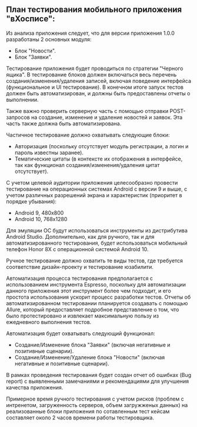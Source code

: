 ## План тестирования мобильного приложения "вХосписе":

Из анализа приложения следует, что для версии приложения 1.0.0 разработаны 2 основных модуля:

- Блок "Новости".
- Блок "Заявки".

Тестирование приложения будет проводиться по стратегии "Черного ящика".
В тестирование блоков должен включаться весь перечень создания/изменения/удаления записей, включая поведение интерфейса (функциональное и UI тестирование). В конечном итоге запуск тестов должен быть автоматизирован, и должны быть предоставлены отчеты о выполнении.

Также важно проверить серверную часть с помощью отправки POST-запросов на создание, изменение и удаление новостей и заявок. Эта часть также должна быть автоматизирована.

Частичное тестирование должно охватывать следующие блоки:

- Авторизация (поскольку отсутствует модуль регистрации, а логин и пароль известны заранее).
- Тематические цитаты (в контексте их отображения в интерфейсе, так как функционал создания/изменения/удаления цитат отсутствует).

С учетом целевой аудитории приложения целесообразно провести тестирование на операционных системах Android с версии 9 и выше, с учетом различных разрешений экрана и характеристик (приоритет в порядке убывания):

- Android 9, 480x800
- Android 10, 768x1280

Для эмуляции ОС будут использоваться инструменты из дистрибутива Android Studio. Дополнительно, как для ручного, так и для автоматизированного тестирования, будет использоваться мобильный телефон Honor 8X с операционной системой Android 10.

Ручное тестирование должно охватить те виды тестов, где требуется соответствие дизайн-проекту и тестирование юзабилити.

Автоматизация процесса тестирования предполагается с использованием инструмента Espresso, поскольку для автоматизации данного приложения этот инструмент более чем подходит, и его простота использования ускорит процесс разработки тестов. Отчеты об автоматизированном тестировании планируется создавать с помощью Allure, который предоставляет подробное представление о том, что было протестировано и извлекает максимальную пользу из ежедневного выполнения тестов.

Автоматизация будет охватывать следующий функционал:

- Создание/Изменение блока "Заявки" (включая негативные и позитивные сценарии).
- Создание/Изменение/Удаление блока "Новости" (включая негативные и позитивные сценарии).

В рамках проведения тестирования будет создан отчет об ошибках (Bug report) с выявленными замечаниями и рекомендациями для улучшения качества приложения.

Примерное время ручного тестирования с учетом рисков (проблем с интренетом, загруженность серверов, объем загружженых данных) на реализованные блоки приложения по сотавленным тест кейсам составляет около 2 часов времени работы тестировщика.

